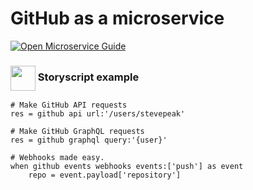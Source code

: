 # GitHub as a microservice

[![Open Microservice Guide](https://img.shields.io/badge/OMG-enabled-brightgreen.svg?style=for-the-badge)](https://microservice.guide)


### <img src="https://user-images.githubusercontent.com/4370550/56803568-460e5800-6823-11e9-8a70-25ab4b7e32ea.png" width="40" align="center"> Storyscript example

```storyscript
# Make GitHub API requests
res = github api url:'/users/stevepeak'

# Make GitHub GraphQL requests
res = github graphql query:'{user}'

# Webhooks made easy.
when github events webhooks events:['push'] as event
    repo = event.payload['repository']
```
